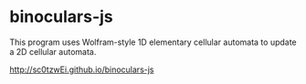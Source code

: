 # binoculars-js

This program uses Wolfram-style 1D elementary cellular automata to update a 2D cellular automata. 

http://sc0tzwEi.github.io/binoculars-js
